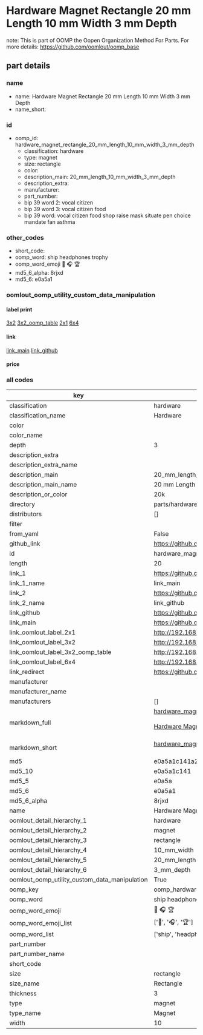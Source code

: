 # Hardware Magnet Rectangle 20 mm Length 10 mm Width 3 mm Depth  

note: This is part of OOMP the Oopen Organization Method For Parts. For more details: https://github.com/oomlout/oomp_base

##  part details
  







### name
* name: Hardware Magnet Rectangle 20 mm Length 10 mm Width 3 mm Depth
* name_short: 
### id
* oomp_id: hardware_magnet_rectangle_20_mm_length_10_mm_width_3_mm_depth
  * classification: hardware
  * type: magnet
  * size: rectangle
  * color: 
  * description_main: 20_mm_length_10_mm_width_3_mm_depth
  * description_extra: 
  * manufacturer: 
  * part_number: 
  * bip 39 word 2: vocal citizen
  * bip 39 word 3: vocal citizen food
  * bip 39 word: vocal citizen food shop raise mask situate pen choice mandate fan asthma

### other_codes
* short_code: 
* oomp_word: ship headphones trophy
* oomp_word_emoji :ship: :headphones: :trophy:
* md5_6_alpha: 8rjxd
* md5_6: e0a5a1






### oomlout_oomp_utility_custom_data_manipulation
#### label print
[3x2](http://192.168.1.245:1112/?label=oomp%208rjxd)
[3x2_oomp_table](http://192.168.1.108:1112/?label=oomp%208rjxd)
[2x1](http://192.168.1.242:1112/?label=oomp%208rjxd)
[6x4](http://192.168.1.55:1112/?label=oomp%208rjxd)    

#### link

[link_main](https://github.com/oomlout/oomlout_oomp_version_1_messy/tree/main/parts/hardware_magnet_rectangle_20_mm_length_10_mm_width_3_mm_depth) [link_github](https://github.com/oomlout/oomlout_oomp_version_1_messy/tree/main/parts/hardware_magnet_rectangle_20_mm_length_10_mm_width_3_mm_depth)                             

#### price







### all codes 
| key | value |  
| --- | --- |  
| classification | hardware |  
| classification_name | Hardware |  
| color |  |  
| color_name |  |  
| depth | 3 |  
| description_extra |  |  
| description_extra_name |  |  
| description_main | 20_mm_length_10_mm_width_3_mm_depth |  
| description_main_name | 20 mm Length 10 mm Width 3 mm Depth |  
| description_or_color | 20k |  
| directory | parts/hardware_magnet_rectangle_20_mm_length_10_mm_width_3_mm_depth |  
| distributors | [] |  
| filter |  |  
| from_yaml | False |  
| github_link | https://github.com/oomlout/oomlout_oomp_part_src/tree/main/parts/hardware_magnet_rectangle_20_mm_length_10_mm_width_3_mm_depth |  
| id | hardware_magnet_rectangle_20_mm_length_10_mm_width_3_mm_depth |  
| length | 20 |  
| link_1 | https://github.com/oomlout/oomlout_oomp_version_1_messy/tree/main/parts/hardware_magnet_rectangle_20_mm_length_10_mm_width_3_mm_depth |  
| link_1_name | link_main |  
| link_2 | https://github.com/oomlout/oomlout_oomp_version_1_messy/tree/main/parts/hardware_magnet_rectangle_20_mm_length_10_mm_width_3_mm_depth |  
| link_2_name | link_github |  
| link_github | https://github.com/oomlout/oomlout_oomp_version_1_messy/tree/main/parts/hardware_magnet_rectangle_20_mm_length_10_mm_width_3_mm_depth |  
| link_main | https://github.com/oomlout/oomlout_oomp_version_1_messy/tree/main/parts/hardware_magnet_rectangle_20_mm_length_10_mm_width_3_mm_depth |  
| link_oomlout_label_2x1 | http://192.168.1.242:1112/?label=oomp%208rjxd |  
| link_oomlout_label_3x2 | http://192.168.1.245:1112/?label=oomp%208rjxd |  
| link_oomlout_label_3x2_oomp_table | http://192.168.1.108:1112/?label=oomp%208rjxd |  
| link_oomlout_label_6x4 | http://192.168.1.55:1112/?label=oomp%208rjxd |  
| link_redirect | https://github.com/oomlout/oomlout_oomp_version_1_messy/tree/main/parts/hardware_magnet_rectangle_20_mm_length_10_mm_width_3_mm_depth |  
| manufacturer |  |  
| manufacturer_name |  |  
| manufacturers | [] |  
| markdown_full | [hardware_magnet_rectangle_20_mm_length_10_mm_width_3_mm_depth](none)<br>[](none)<br>[Hardware Magnet Rectangle 20 Mm Length 10 Mm Width 3 Mm Depth](none)<br><br> |  
| markdown_short | [hardware_magnet_rectangle_20_mm_length_10_mm_width_3_mm_depth](none)<br><br> |  
| md5 | e0a5a1c141a2793621d89c6ab58a57aa |  
| md5_10 | e0a5a1c141 |  
| md5_5 | e0a5a |  
| md5_6 | e0a5a1 |  
| md5_6_alpha | 8rjxd |  
| name | Hardware Magnet Rectangle 20 mm Length 10 mm Width 3 mm Depth |  
| oomlout_detail_hierarchy_1 | hardware |  
| oomlout_detail_hierarchy_2 | magnet |  
| oomlout_detail_hierarchy_3 | rectangle |  
| oomlout_detail_hierarchy_4 | 10_mm_width |  
| oomlout_detail_hierarchy_5 | 20_mm_length |  
| oomlout_detail_hierarchy_6 | 3_mm_depth |  
| oomlout_oomp_utility_custom_data_manipulation | True |  
| oomp_key | oomp_hardware_magnet_rectangle_20_mm_length_10_mm_width_3_mm_depth |  
| oomp_word | ship headphones trophy |  
| oomp_word_emoji | :ship: :headphones: :trophy: |  
| oomp_word_emoji_list | [':ship:', ':headphones:', ':trophy:'] |  
| oomp_word_list | ['ship', 'headphones', 'trophy'] |  
| part_number |  |  
| part_number_name |  |  
| short_code |  |  
| size | rectangle |  
| size_name | Rectangle |  
| thickness | 3 |  
| type | magnet |  
| type_name | Magnet |  
| width | 10 |  
